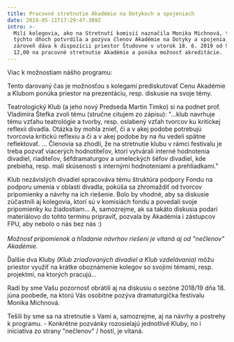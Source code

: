 ```yaml
---
title: Pracovné stretnutie Akadémie na Dotykoch a spojeniach
date: 2019-05-11T17:29:47.389Z
intro: >-
  Milí kolegovia, ako na Stretnutí komisií naznačila Monika Michnová, tak nám v
  týchto dňoch potvrdila a pozýva členov Akadémie na Dotyky a spojenia, kde nám
  zároveň dáva k dispozícii priestor Študovne v utorok 18. 6. 2019 od 9,00 do
  12,00 na pracovné stretnutie Akadémie a ponúka možnosť akreditácie.
---
```

Viac k možnostiam nášho programu:

Tento darovaný čas je možnosťou s kolegami prediskutovať Cenu Akadémie a Klubom ponúka priestor na prezentáciu, resp. diskusie na svoje témy.

Teatrologický Klub (a jeho nový Predseda Martin Timko) si na podnet prof. Vladimíra Štefka zvoli tému (stručne citujem zo zápisu): "...klub navrhuje tému vzťahu teatrológie a tvorby, resp. oslabený vzťah tvorcov ku kritickej reflexii divadla. Otázka by mohla znieť, či a v akej podobe potrebujú tvorcovia kritickú reflexiu a či a v akej podobe by na ňu vedeli spätne reflektovať. ... Členovia sa zhodli, že na stretnutie klubu v rámci festivalu je treba pozvať viacerých hodnotiteľov, ktorí vytvárali interné hodnotenia divadiel, riaditeľov, šéfdramaturgov a umeleckých šéfov divadiel, kde prebieha, resp. mali skúsenosti s internými hodnoteniami a prehliadkami." 

Klub nezávislých divadiel spracováva tému štruktúra podpory Fondu na podporu umenia v oblasti divadla, pokúša sa zhromaždiť od tvorcov pripomienky a návrhy na ich riešenie. Bolo by vhodné, aby sa diskusie zúčastnili aj kolegovia, ktorí sú v komisiách fondu a povedali svoje pripomienky ku žiadostiam... A, samozrejme, ak sa takáto diskusia podarí materiálovo do tohto termínu pripraviť, pozvala by Akadémia i zástupcov FPU, aby nebolo o nás bez nás :)  \
\
_Možnosť pripomienok a hľadanie návrhov riešení je vítaná aj od "nečlenov" Akadémie._

Ďalšie dva Kluby _(Klub zriaďovaných divadiel a Klub vzdelávania)_ môžu priestor využiť na krátke oboznámenie kolegov so svojimi témami, resp. projektmi, na ktorých pracujú...

Radi by sme Vašu pozornosť obrátili aj  na diskusiu o sezóne 2018/19 dňa 18. júna poobede, na ktorú Vás osobitne pozýva dramaturgička festivalu Monika Michnová.

Tešili by sme sa na stretnutie s Vami a, samozrejme, aj na návrhy a postrehy k programu. - Konkrétne pozvánky rozosielajú jednotlivé Kluby, no i iniciatíva zo  strany "nečlenov" / hostí,  je vítaná.
